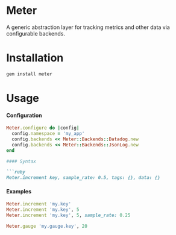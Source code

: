 # Meter

A generic abstraction layer for tracking metrics and other data via configurable backends.

# Installation

```bash
gem install meter
````

# Usage

#### Configuration

```ruby
Meter.configure do |config|
  config.namespace = 'my_app'
  config.backends << Meter::Backends::Datadog.new
  config.backends << Meter::Backends::JsonLog.new
end

#### Syntax

```ruby
Meter.increment key, sample_rate: 0.5, tags: {}, data: {}
````

#### Examples

```ruby
Meter.increment 'my.key'
Meter.increment 'my.key', 5
Meter.increment 'my.key', 5, sample_rate: 0.25

Meter.gauge 'my.gauge.key', 20
```
